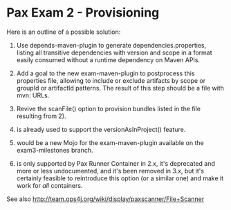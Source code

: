 Pax Exam 2 - Provisioning
================================

Here is an outline of a possible solution:

1) Use depends-maven-plugin to generate dependencies.properties, listing all transitive dependencies with version and scope in a format easily consumed without a runtime dependency on Maven APIs.

2) Add a goal to the new exam-maven-plugin to postprocess this properties file, allowing to include or exclude artifacts by scope or groupId or artifactId patterns. The result of this step should be a file with mvn: URLs.

3) Revive the scanFile() option to provision bundles listed in the file resulting from 2).



1) is already used to support the versionAsInProject() feature.

2) would be a new Mojo for the exam-maven-plugin available on the exam3-milestones branch.

3) is only supported by Pax Runner Container in 2.x, it's deprecated and more or less undocumented, and it's been removed in 3.x, but it's certainly feasible to reintroduce this option (or a similar one) and make it work for _all_ containers.

See also http://team.ops4j.org/wiki/display/paxscanner/File+Scanner

